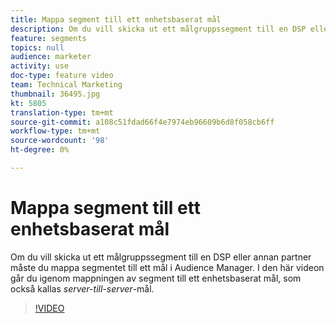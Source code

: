 ```yaml
---
title: Mappa segment till ett enhetsbaserat mål
description: Om du vill skicka ut ett målgruppssegment till en DSP eller annan partner måste du mappa segmentet till ett mål i Audience Manager. I den här videon går du igenom mappningen av segment till ett enhetsbaserat mål, även kallat "server till server"-mål.
feature: segments
topics: null
audience: marketer
activity: use
doc-type: feature video
team: Technical Marketing
thumbnail: 36495.jpg
kt: 5805
translation-type: tm+mt
source-git-commit: a108c51fdad66f4e7974eb96609b6d8f058cb6ff
workflow-type: tm+mt
source-wordcount: '98'
ht-degree: 0%

---
```



# Mappa segment till ett enhetsbaserat mål

Om du vill skicka ut ett målgruppssegment till en DSP eller annan partner måste du mappa segmentet till ett mål i Audience Manager. I den här videon går du igenom mappningen av segment till ett enhetsbaserat mål, som också kallas _server-till-server_-mål.

>[!VIDEO](https://video.tv.adobe.com/v/36495/?quality=12&learn=on)
